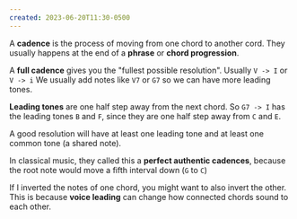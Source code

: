 ```yaml
---
created: 2023-06-20T11:30-0500
---
```


A **cadence** is the process of moving from one chord to another cord. They usually happens at the end of a **phrase** or **chord progression**.

A **full cadence** gives you the "fullest possible resolution". Usually `V -> I` or `V -> i` We usually add notes like `V7` or `G7` so we can have more leading tones.

**Leading tones** are one half step away from the next chord. So `G7 -> I` has the leading tones `B` and `F`, since they are one half step away from `C` and `E`.

A good resolution will have at least one leading tone and at least one common tone (a shared note).

In classical music, they called this a **perfect authentic cadences**, because the root note would move a fifth interval down (`G` to `C`)

If I inverted the notes of one chord, you might want to also invert the other. This is because **voice leading** can change how connected chords sound to each other.
